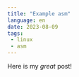 ```yaml
---
title: "Example asm"
language: en
date: 2023-08-09
tags: 
 - linux
 - asm
---
```


Here is my _great_ post!
